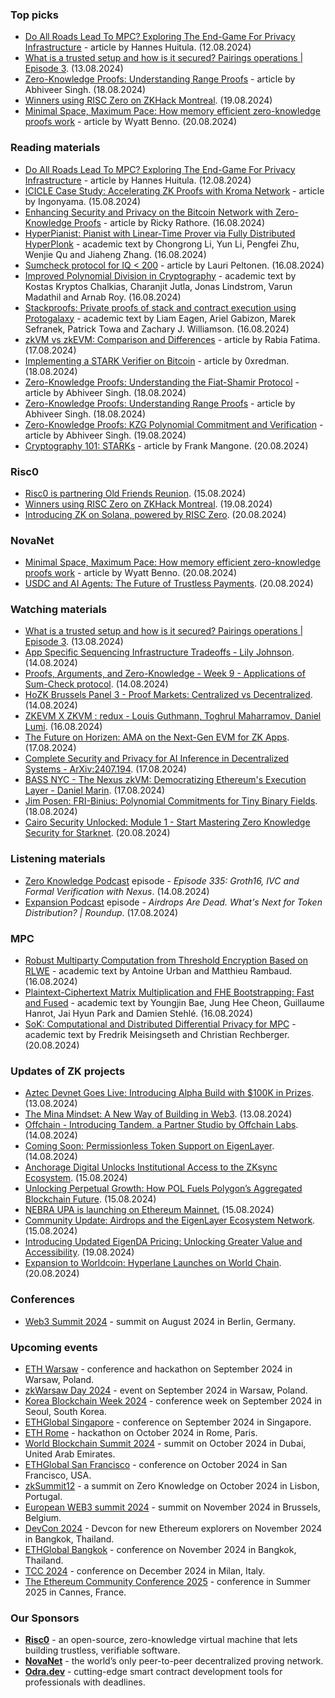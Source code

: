 ### Top picks
* [Do All Roads Lead To MPC? Exploring The End-Game For Privacy Infrastructure](https://equilibrium.co/writing/do-all-roads-lead-to-mpc) - article by Hannes Huitula. (12.08.2024)
* [What is a trusted setup and how is it secured? Pairings operations | Episode 3](https://www.youtube.com/watch?v=IDKn2Y9Kkc4). (13.08.2024)
* [Zero-Knowledge Proofs: Understanding Range Proofs](https://medium.com/@abhiveerhome/zero-knowledge-proofs-understanding-range-proofs-d06b67c35aec) - article by Abhiveer Singh. (18.08.2024)
* [Winners using RISC Zero on ZKHack Montreal](https://x.com/RiscZero/status/1825572202600657228). (19.08.2024)
* [Minimal Space, Maximum Pace: How memory efficient zero-knowledge proofs work](https://blog.icme.io/minimal-space-maximum-pace-how-memory-efficient-zero-knowledge-proofs-work/) - article by Wyatt Benno. (20.08.2024)

### Reading materials 
* [Do All Roads Lead To MPC? Exploring The End-Game For Privacy Infrastructure](https://equilibrium.co/writing/do-all-roads-lead-to-mpc) - article by Hannes Huitula. (12.08.2024)
* [ICICLE Case Study: Accelerating ZK Proofs with Kroma Network](https://medium.com/@ingonyama/icicle-case-study-accelerating-zk-proofs-with-kroma-network-eae1fa4c09cc) - article by Ingonyama. (15.08.2024)
* [Enhancing Security and Privacy on the Bitcoin Network with Zero-Knowledge Proofs](https://hackernoon.com/enhancing-security-and-privacy-on-the-bitcoin-network-with-zero-knowledge-proofs) - article by Ricky Rathore. (16.08.2024)
* [HyperPianist: Pianist with Linear-Time Prover via Fully Distributed HyperPlonk](https://eprint.iacr.org/2024/1273.pdf) - academic text by Chongrong Li, Yun Li, Pengfei Zhu, Wenjie Qu and Jiaheng Zhang. (16.08.2024)
* [Sumcheck protocol for IQ < 200](https://medium.com/@laurippeltonen/sumcheck-protocol-for-iq-200-d95a49bd3b9a) - article by Lauri Peltonen. (16.08.2024)
* [Improved Polynomial Division in Cryptography](https://eprint.iacr.org/2024/1279.pdf) - academic text by Kostas Kryptos Chalkias, Charanjit Jutla, Jonas Lindstrom, Varun Madathil and Arnab Roy. (16.08.2024)
* [Stackproofs: Private proofs of stack and contract execution using Protogalaxy](https://eprint.iacr.org/2024/1281.pdf) - academic text by Liam Eagen, Ariel Gabizon, Marek Sefranek, Patrick Towa and Zachary J. Williamson. (16.08.2024)
* [zkVM vs zkEVM: Comparison and Differences](https://medium.com/@rabiafatima/zkvm-vs-zkevm-comparison-and-differences-b7043480e0fb) - article by Rabia Fatima. (17.08.2024)
* [Implementing a STARK Verifier on Bitcoin](https://medium.com/@0xredman/implementing-a-stark-verifier-on-bitcoin-a24acb357300) - article by 0xredman. (18.08.2024)
* [Zero-Knowledge Proofs: Understanding the Fiat-Shamir Protocol](https://medium.com/@abhiveerhome/zero-knowledge-proofs-understanding-the-fiat-shamir-protocol-240cc2281101) - article by Abhiveer Singh. (18.08.2024)
* [Zero-Knowledge Proofs: Understanding Range Proofs](https://medium.com/@abhiveerhome/zero-knowledge-proofs-understanding-range-proofs-d06b67c35aec) - article by Abhiveer Singh. (18.08.2024)
* [Zero-Knowledge Proofs: KZG Polynomial Commitment and Verification](https://medium.com/@abhiveerhome/zero-knowledge-proofs-kzg-polynomial-commitment-and-verification-5a82d62fdefd) - article by Abhiveer Singh. (19.08.2024)
* [Cryptography 101: STARKs](https://medium.com/@francomangone18/cryptography-101-starks-df79507f98ea) - article by Frank Mangone. (20.08.2024)

### Risc0
* [Risc0 is partnering Old Friends Reunion](https://x.com/RiscZero/status/1823861697427464570). (15.08.2024)
* [Winners using RISC Zero on ZKHack Montreal](https://x.com/RiscZero/status/1825572202600657228). (19.08.2024)
* [Introducing ZK on Solana, powered by RISC Zero](https://x.com/RiscZero/status/1825884574120804681). (20.08.2024)
 
### NovaNet 
* [Minimal Space, Maximum Pace: How memory efficient zero-knowledge proofs work](https://blog.icme.io/minimal-space-maximum-pace-how-memory-efficient-zero-knowledge-proofs-work/) - article by Wyatt Benno. (20.08.2024)
* [USDC and AI Agents: The Future of Trustless Payments](https://www.novanet.xyz/blog/usdc-ai-agents-and-trustless-payments). (20.08.2024)
 
### Watching materials
* [What is a trusted setup and how is it secured? Pairings operations | Episode 3](https://www.youtube.com/watch?v=IDKn2Y9Kkc4). (13.08.2024)
* [App Specific Sequencing Infrastructure Tradeoffs - Lily Johnson](https://www.youtube.com/watch?v=lLR_6tnKL2I). (14.08.2024)
* [Proofs, Arguments, and Zero-Knowledge - Week 9 - Applications of Sum-Check protocol](https://www.youtube.com/watch?v=BZpAgEzuFCs). (14.08.2024)
* [HoZK Brussels Panel 3 - Proof Markets: Centralized vs Decentralized](https://www.youtube.com/watch?v=YO5iG77w7OI). (14.08.2024)
* [ZKEVM X ZKVM : redux - Louis Guthmann, Toghrul Maharramov, Daniel Lumi](https://www.youtube.com/watch?v=wZ5kYLMXVkM). (16.08.2024)
* [The Future on Horizen: AMA on the Next-Gen EVM for ZK Apps](https://www.youtube.com/watch?v=NR7MMNJcBP0). (17.08.2024)
* [Complete Security and Privacy for AI Inference in Decentralized Systems - ArXiv:2407.194](https://www.youtube.com/watch?v=yBelz7G-rFY). (17.08.2024)
* [BASS NYC - The Nexus zkVM: Democratizing Ethereum's Execution Layer - Daniel Marin](https://www.youtube.com/watch?v=nyxPyrunu3s). (17.08.2024)
* [Jim Posen: FRI-Binius: Polynomial Commitments for Tiny Binary Fields](https://www.youtube.com/watch?v=0VcyaxA1gwc). (18.08.2024)
* [Cairo Security Unlocked: Module 1 - Start Mastering Zero Knowledge Security for Starknet](https://www.youtube.com/watch?v=bNUAK6YuE40). (20.08.2024)
 
### Listening materials
* [Zero Knowledge Podcast](https://zeroknowledge.fm/335-2/) episode - *Episode 335: Groth16, IVC and Formal Verification with Nexus*. (14.08.2024)
* [Expansion Podcast](https://www.youtube.com/watch?v=Pk5oB-jc2S0) episode - *Airdrops Are Dead. What's Next for Token Distribution? | Roundup*. (17.08.2024)

### MPC
* [Robust Multiparty Computation from Threshold Encryption Based on RLWE](https://eprint.iacr.org/2024/1285.pdf) - academic text by Antoine Urban and Matthieu Rambaud. (16.08.2024)
* [Plaintext-Ciphertext Matrix Multiplication and FHE Bootstrapping: Fast and Fused](https://eprint.iacr.org/2024/1284.pdf) - academic text by Youngjin Bae, Jung Hee Cheon, Guillaume Hanrot, Jai Hyun Park and Damien Stehlé. (16.08.2024)
* [SoK: Computational and Distributed Differential Privacy for MPC](https://eprint.iacr.org/2024/1290.pdf) - academic text by Fredrik Meisingseth and Christian Rechberger. (20.08.2024)
 
### Updates of ZK projects
* [Aztec Devnet Goes Live: Introducing Alpha Build with $100K in Prizes](https://aztec.network/blog/devnet-goes-live-introducing-alpha-build-with-100k-in-prizes). (13.08.2024)
* [The Mina Mindset: A New Way of Building in Web3](https://minaprotocol.com/blog/mina-mindset). (13.08.2024)
* [Offchain - Introducing Tandem, a Partner Studio by Offchain Labs](https://medium.com/offchainlabs/introducing-tandem-a-partner-studio-by-offchain-labs-6079184eb9c5). (14.08.2024)
* [Coming Soon: Permissionless Token Support on EigenLayer](https://www.blog.eigenlayer.xyz/permissionless-token-support/). (14.08.2024)
* [Anchorage Digital Unlocks Institutional Access to the ZKsync Ecosystem](https://zksync.mirror.xyz/aHMQhFeGHTgXBsZiM6OYIIAWHrWNam4tTw9zg9i9eiE). (15.08.2024)
* [Unlocking Perpetual Growth: How POL Fuels Polygon’s Aggregated Blockchain Future](https://polygon.technology/blog/unlocking-perpetual-growth-how-pol-fuels-polygons-aggregated-blockchain-future). (15.08.2024)
* [NEBRA UPA is launching on Ethereum Mainnet.](https://x.com/nebrazkp/status/1824090465098166399) (15.08.2024)
* [Community Update: Airdrops and the EigenLayer Ecosystem Network](https://www.blog.eigenlayer.xyz/community-update-eigenlayer-ecosystem-network/). (15.08.2024)
* [Introducing Updated EigenDA Pricing: Unlocking Greater Value and Accessibility](https://www.blog.eigenlayer.xyz/eigenda-updated-pricing/). (19.08.2024)
* [Expansion to Worldcoin: Hyperlane Launches on World Chain](https://medium.com/hyperlane/expansion-to-worldcoin-hyperlane-launches-on-world-chain-228eb8e8d120). (20.08.2024)
 
### Conferences
* [Web3 Summit 2024](https://web3summit.com/) - summit on August 2024 in Berlin, Germany. 

### Upcoming events
* [ETH Warsaw](https://www.ethwarsaw.dev/) - conference and hackathon on September 2024 in Warsaw, Poland.
* [zkWarsaw Day 2024](https://zkwarsaw.dev/) - event on September 2024 in Warsaw, Poland.
* [Korea Blockchain Week 2024](https://koreablockchainweek.com/) - conference week on September 2024 in Seoul, South Korea.
* [ETHGlobal Singapore](https://ethglobal.com/events/singapore2024) - conference on September 2024 in Singapore.
* [ETH Rome](https://form.jotform.com/241011812625343) - hackathon on October 2024 in Rome, Paris.
* [World Blockchain Summit 2024](https://worldblockchainsummit.com/dxb-oct-24/) - summit on October 2024 in Dubai, United Arab Emirates.
* [ETHGlobal San Francisco](https://ethglobal.com/events/sanfrancisco2024) - conference on October 2024 in San Francisco, USA.
* [zkSummit12](https://www.zksummit.com/) - a summit on Zero Knowledge on October 2024 in Lisbon, Portugal.
* [European WEB3 summit 2024](https://www.web3eurosummit.eu/) - summit on November 2024 in Brussels, Belgium.
* [DevCon 2024](https://devcon.org/) - Devcon for new Ethereum explorers on November 2024 in Bangkok, Thailand.
* [ETHGlobal Bangkok](https://ethglobal.com/events/bangkok) - conference on November 2024 in Bangkok, Thailand. 
* [TCC 2024](https://tcc.iacr.org/2024/) - conference on December 2024 in Milan, Italy.
* [The Ethereum Community Conference 2025](https://ethcc.io/) - conference in Summer 2025 in Cannes, France.

### Our Sponsors
* **[Risc0](https://www.risczero.com/)** - an open-source, zero-knowledge virtual machine that lets building trustless, verifiable software.
* **[NovaNet](https://www.novanet.xyz/)** - the world’s only peer-to-peer decentralized proving network.
* **[Odra.dev](https://odra.dev)** - cutting-edge smart contract development tools for professionals with deadlines.
